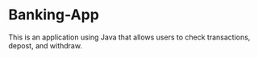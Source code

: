 # Banking-App
This is an application using Java that allows users to check transactions, depost, and withdraw.
